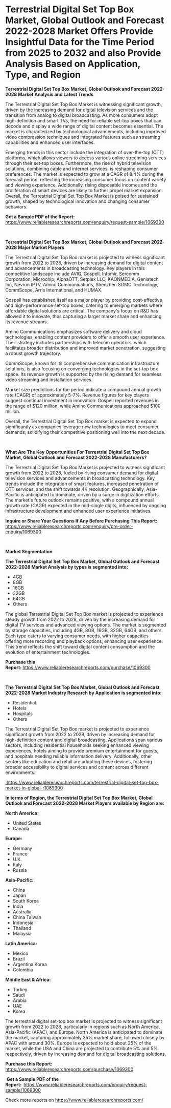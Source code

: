 <p><h1>Terrestrial Digital Set Top Box Market, Global Outlook and Forecast 2022-2028 Market Offers Provide Insightful Data for the Time Period from 2025 to 2032 and also Provide Analysis Based on Application, Type, and Region</h1></p><p><strong>Terrestrial Digital Set Top Box Market, Global Outlook and Forecast 2022-2028 Market Analysis and Latest Trends</strong></p>
<p><p>The Terrestrial Digital Set Top Box Market is witnessing significant growth, driven by the increasing demand for digital television services and the transition from analog to digital broadcasting. As more consumers adopt high-definition and smart TVs, the need for reliable set-top boxes that can decode and display a wide range of digital content becomes essential. The market is characterized by technological advancements, including improved video compression techniques and integrated features such as streaming capabilities and enhanced user interfaces.</p><p>Emerging trends in this sector include the integration of over-the-top (OTT) platforms, which allows viewers to access various online streaming services through their set-top boxes. Furthermore, the rise of hybrid television solutions, combining cable and internet services, is reshaping consumer preferences. The market is expected to grow at a CAGR of 8.4% during the forecast period, reflecting the increasing consumer focus on content variety and viewing experience. Additionally, rising disposable incomes and the proliferation of smart devices are likely to further propel market expansion. Overall, the Terrestrial Digital Set Top Box Market is poised for sustained growth, shaped by technological innovation and changing consumer behaviors.</p></p>
<p><strong>Get a Sample PDF of the Report:&nbsp;</strong> <a href="https://www.reliableresearchreports.com/enquiry/request-sample/1069300?utm_campaign=2957&utm_medium=2&utm_source=Github&utm_content=ia&utm_term=21032025&utm_id=terrestrial-digital-set-top-box-market-global-outlook-and-forecast-2022-2028">https://www.reliableresearchreports.com/enquiry/request-sample/1069300</a></p>
<p>&nbsp;</p>
<p><strong>Terrestrial Digital Set Top Box Market, Global Outlook and Forecast 2022-2028 Major Market Players</strong></p>
<p><p>The Terrestrial Digital Set Top Box market is projected to witness significant growth from 2022 to 2028, driven by increasing demand for digital content and advancements in broadcasting technology. Key players in this competitive landscape include AVIQ, Gospell, Infomir, Sercomm Corporation, Microchip, AlphaOTT, Setplex LLC, KAONMEDIA, Geniatech Inc, Nevron IPTV, Amino Communications, Shenzhen SDMC Technology, CommScope, Arris International, and HUMAX.</p><p>Gospell has established itself as a major player by providing cost-effective and high-performance set-top boxes, catering to emerging markets where affordable digital solutions are critical. The company's focus on R&D has allowed it to innovate, thus capturing a larger market share and enhancing its revenue streams.</p><p>Amino Communications emphasizes software delivery and cloud technologies, enabling content providers to offer a smooth user experience. Their strategy includes partnerships with telecom operators, which facilitates broader distribution and improved market penetration, suggesting a robust growth trajectory.</p><p>CommScope, known for its comprehensive communication infrastructure solutions, is also focusing on converging technologies in the set-top box space. Its revenue growth is supported by the rising demand for seamless video streaming and installation services.</p><p>Market size predictions for the period indicate a compound annual growth rate (CAGR) of approximately 5-7%. Revenue figures for key players suggest continual investment in innovation: Gospell reported revenues in the range of $120 million, while Amino Communications approached $100 million.</p><p>Overall, the Terrestrial Digital Set Top Box market is expected to expand significantly as companies leverage new technologies to meet consumer demands, solidifying their competitive positioning well into the next decade.</p></p>
<p>&nbsp;</p>
<p><strong>What Are The Key Opportunities For Terrestrial Digital Set Top Box Market, Global Outlook and Forecast 2022-2028 Manufacturers?</strong></p>
<p><p>The Terrestrial Digital Set Top Box Market is projected to witness significant growth from 2022 to 2028, fueled by rising consumer demand for digital television services and advancements in broadcasting technology. Key trends include the integration of smart features, increased penetration of OTT services, and the shift towards 4K resolution. Geographically, Asia-Pacific is anticipated to dominate, driven by a surge in digitization efforts. The market's future outlook remains positive, with a compound annual growth rate (CAGR) expected in the mid-single digits, influenced by ongoing infrastructure development and enhanced user experience initiatives.</p></p>
<p><strong>Inquire or Share Your Questions If Any Before Purchasing This Report:</strong> <a href="https://www.reliableresearchreports.com/enquiry/pre-order-enquiry/1069300?utm_campaign=2957&utm_medium=2&utm_source=Github&utm_content=ia&utm_term=21032025&utm_id=terrestrial-digital-set-top-box-market-global-outlook-and-forecast-2022-2028">https://www.reliableresearchreports.com/enquiry/pre-order-enquiry/1069300</a></p>
<p>&nbsp;</p>
<p><strong>Market Segmentation</strong></p>
<p><strong>The Terrestrial Digital Set Top Box Market, Global Outlook and Forecast 2022-2028 Market Analysis by types is segmented into:</strong></p>
<p><ul><li>4GB</li><li>8GB</li><li>16GB</li><li>32GB</li><li>64GB</li><li>Others</li></ul></p>
<p><p>The global Terrestrial Digital Set Top Box market is projected to experience steady growth from 2022 to 2028, driven by the increasing demand for digital TV services and advanced viewing options. The market is segmented by storage capacities, including 4GB, 8GB, 16GB, 32GB, 64GB, and others. Each type caters to varying consumer needs, with higher capacities offering more recording and playback options, enhancing user experience. This trend reflects the shift toward digital content consumption and the evolution of entertainment technologies.</p></p>
<p><strong>Purchase this Report:&nbsp;</strong><a href="https://www.reliableresearchreports.com/purchase/1069300?utm_campaign=2957&utm_medium=2&utm_source=Github&utm_content=ia&utm_term=21032025&utm_id=terrestrial-digital-set-top-box-market-global-outlook-and-forecast-2022-2028">https://www.reliableresearchreports.com/purchase/1069300</a></p>
<p>&nbsp;</p>
<p><strong>The Terrestrial Digital Set Top Box Market, Global Outlook and Forecast 2022-2028 Market Industry Research by Application is segmented into:</strong></p>
<p><ul><li>Residential</li><li>Hotels</li><li>Hospitals</li><li>Others</li></ul></p>
<p><p>The Terrestrial Digital Set Top Box market is projected to experience significant growth from 2022 to 2028, driven by increasing demand for high-definition content and digital broadcasting. Applications span various sectors, including residential households seeking enhanced viewing experiences, hotels aiming to provide premium entertainment for guests, and hospitals needing reliable information delivery. Additionally, other sectors like education and retail are adopting these devices, fostering broader accessibility to digital services and content across different environments.</p></p>
<p><a href="https://www.reliableresearchreports.com/terrestrial-digital-set-top-box-market-in-global-r1069300?utm_campaign=2957&utm_medium=2&utm_source=Github&utm_content=ia&utm_term=21032025&utm_id=terrestrial-digital-set-top-box-market-global-outlook-and-forecast-2022-2028">&nbsp;https://www.reliableresearchreports.com/terrestrial-digital-set-top-box-market-in-global-r1069300</a></p>
<p><strong>In terms of Region, the Terrestrial Digital Set Top Box Market, Global Outlook and Forecast 2022-2028 Market Players available by Region are:</strong></p>
<p>
    <p> <strong> North America: </strong>
        <ul>
            <li>United States</li>
            <li>Canada</li>
        </ul>
        </p> 
    <p> <strong> Europe: </strong>
        <ul>
            <li>Germany</li>
            <li>France</li>
            <li>U.K.</li>
            <li>Italy</li>
            <li>Russia</li>
        </ul>
        </p> 
    <p> <strong> Asia-Pacific: </strong>
        <ul>
            <li>China</li>
            <li>Japan</li>
            <li>South Korea</li>
            <li>India</li>
            <li>Australia</li>
            <li>China Taiwan</li>
            <li>Indonesia</li>
            <li>Thailand</li>
            <li>Malaysia</li>
        </ul>
        </p> 
    <p> <strong> Latin America: </strong>
        <ul>
            <li>Mexico</li>
            <li>Brazil</li>
            <li>Argentina Korea</li>
            <li>Colombia</li>
        </ul>
        </p> 
    <p> <strong> Middle East & Africa: </strong>
        <ul>
            <li>Turkey</li>
            <li>Saudi</li>
            <li>Arabia</li>
            <li>UAE</li>
            <li>Korea</li>
        </ul>
    </p>
    </p>
<p><p>The terrestrial digital set-top box market is projected to witness significant growth from 2022 to 2028, particularly in regions such as North America, Asia-Pacific (APAC), and Europe. North America is anticipated to dominate the market, capturing approximately 35% market share, followed closely by APAC with around 30%. Europe is expected to hold about 25% of the market, while the USA and China are projected to contribute 5% and 5% respectively, driven by increasing demand for digital broadcasting solutions.</p></p>
<p><strong>Purchase this Report: </strong><a href="https://www.reliableresearchreports.com/purchase/1069300?utm_campaign=2957&utm_medium=2&utm_source=Github&utm_content=ia&utm_term=21032025&utm_id=terrestrial-digital-set-top-box-market-global-outlook-and-forecast-2022-2028">https://www.reliableresearchreports.com/purchase/1069300</a></p>
<p>&nbsp;<strong>Get a Sample PDF of the Report:&nbsp;&nbsp;</strong><a href="https://www.reliableresearchreports.com/enquiry/request-sample/1069300?utm_campaign=2957&utm_medium=2&utm_source=Github&utm_content=ia&utm_term=21032025&utm_id=terrestrial-digital-set-top-box-market-global-outlook-and-forecast-2022-2028">https://www.reliableresearchreports.com/enquiry/request-sample/1069300</a></p>
<p><strong></strong></p>
<p>Check more reports on <a href="https://www.reliableresearchreports.com/?utm_campaign=2957&utm_medium=2&utm_source=Github&utm_content=ia&utm_term=21032025&utm_id=terrestrial-digital-set-top-box-market-global-outlook-and-forecast-2022-2028">https://www.reliableresearchreports.com/</a></p>